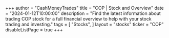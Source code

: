 +++
author = "CashMoneyTrades"
title = "COP | Stock and Overview"
date = "2024-01-12T10:00:00"
description = "Find the latest information about trading COP stock for a full financial overview to help with your stock trading and investing."
tags = [
   "Stocks",
]
layout = "stocks"
ticker = "COP"
disableListPage = true
+++
